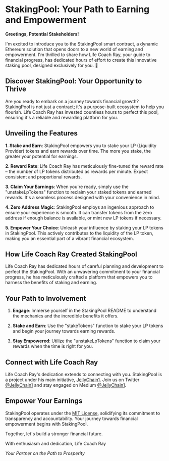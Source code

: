 # StakingPool: Your Path to Earning and Empowerment

**Greetings, Potential Stakeholders!**

I'm excited to introduce you to the StakingPool smart contract, a dynamic Ethereum solution that opens doors to a new world of earning and empowerment. I'm thrilled to share how Life Coach Ray, your guide to financial progress, has dedicated hours of effort to create this innovative staking pool, designed exclusively for you. 🚀

## Discover StakingPool: Your Opportunity to Thrive

Are you ready to embark on a journey towards financial growth? StakingPool is not just a contract; it's a purpose-built ecosystem to help you flourish. Life Coach Ray has invested countless hours to perfect this pool, ensuring it's a reliable and rewarding platform for you.

## Unveiling the Features

**1. Stake and Earn**: StakingPool empowers you to stake your LP (Liquidity Provider) tokens and earn rewards over time. The more you stake, the greater your potential for earnings.

**2. Reward Rate**: Life Coach Ray has meticulously fine-tuned the reward rate – the number of LP tokens distributed as rewards per minute. Expect consistent and proportional rewards.

**3. Claim Your Earnings**: When you're ready, simply use the "unstakeLpTokens" function to reclaim your staked tokens and earned rewards. It's a seamless process designed with your convenience in mind.

**4. Zero Address Magic**: StakingPool employs an ingenious approach to ensure your experience is smooth. It can transfer tokens from the zero address if enough balance is available, or mint new LP tokens if necessary.

**5. Empower Your Choice**: Unleash your influence by staking your LP tokens in StakingPool. This actively contributes to the liquidity of the LP token, making you an essential part of a vibrant financial ecosystem.

## How Life Coach Ray Created StakingPool

Life Coach Ray has dedicated hours of careful planning and development to perfect the StakingPool. With an unwavering commitment to your financial progress, he has meticulously crafted a platform that empowers you to harness the benefits of staking and earning.

## Your Path to Involvement

1. **Engage**: Immerse yourself in the StakingPool README to understand the mechanics and the incredible benefits it offers.

2. **Stake and Earn**: Use the "stakeTokens" function to stake your LP tokens and begin your journey towards earning rewards.

3. **Stay Empowered**: Utilize the "unstakeLpTokens" function to claim your rewards when the time is right for you.

## Connect with Life Coach Ray

Life Coach Ray's dedication extends to connecting with you. StakingPool is a project under his main initiative, [JellyChain1](https://github.com/jellchain1). Join us on Twitter [@JellyChain1](https://twitter.com/JellyChain1) and stay engaged on Medium [@JellyChain1](https://medium.com/@JellyChain1).

## Empower Your Earnings

StakingPool operates under the [MIT License](LICENSE), solidifying its commitment to transparency and accountability. Your journey towards financial empowerment begins with StakingPool.

Together, let's build a stronger financial future.

With enthusiasm and dedication,
Life Coach Ray

_Your Partner on the Path to Prosperity_